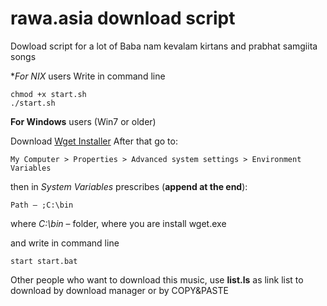 # rawa.asia download script
Dowload script for a lot of Baba nam kevalam kirtans and prabhat samgiita songs

**For *NIX** users
Write in command line
```
chmod +x start.sh
./start.sh
```

**For Windows** users (Win7 or older)


Download [Wget Installer](http://gnuwin32.sourceforge.net/packages/wget.htm)
After that go to:
```
My Computer > Properties > Advanced system settings > Environment Variables
```
then in  *System Variables* prescribes (**append at the end**):
```
Path — ;C:\bin
```
where *C:\bin* – folder, where you are install wget.exe

and write in command line
```
start start.bat
```


Other people who want to download this music, 
use **list.ls** as link list to download by download manager or by COPY&PASTE
